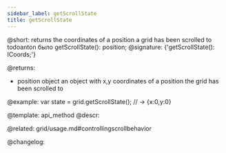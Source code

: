 ```yaml
---
sidebar_label: getScrollState
title: getScrollState
---          
```


@short: returns the coordinates of a position a grid has been scrolled to
todoanton было getScrollState(): position;
@signature: {'getScrollState(): ICoords;'}

@returns:
-  position		object		an object with x,y coordinates of a position the grid has been scrolled to

@example:
var state = grid.getScrollState(); // -> {x:0,y:0}

@template: api_method
@descr:

@related: grid/usage.md#controllingscrollbehavior

@changelog:
